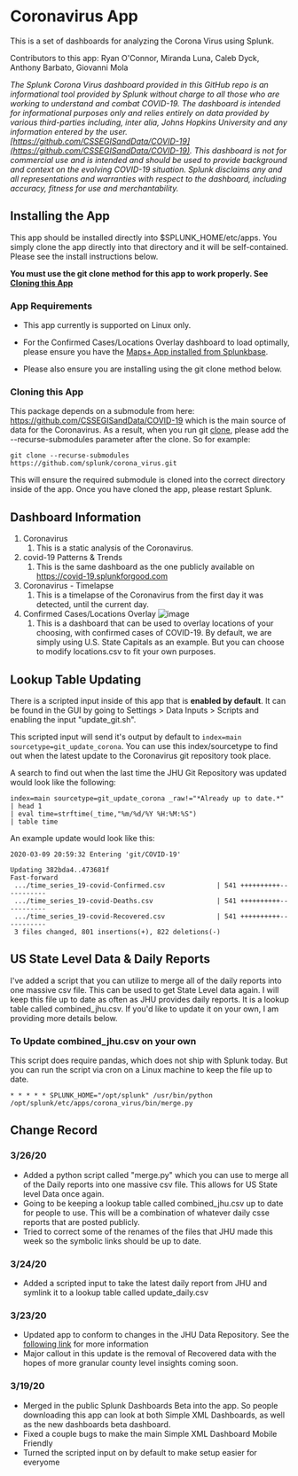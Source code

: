 # Coronavirus App

This is a set of dashboards for analyzing the Corona Virus using Splunk. 

Contributors to this app: Ryan O'Connor, Miranda Luna, Caleb Dyck, Anthony Barbato, Giovanni Mola

<em>The Splunk Corona Virus dashboard provided in this GitHub repo is an informational tool provided by Splunk without charge to all those who are working to understand and combat COVID-19.  The dashboard is intended for informational purposes only and relies entirely on data provided by various third-parties including, inter alia, Johns Hopkins University and any information entered by the user. [https://github.com/CSSEGISandData/COVID-19](https://github.com/CSSEGISandData/COVID-19). This dashboard is not for commercial use and is intended and should be used to provide background and context on the evolving COVID-19 situation.  Splunk disclaims any and all representations and warranties with respect to the dashboard, including accuracy, fitness for use and merchantability.</em>

## Installing the App

This app should be installed directly into $SPLUNK_HOME/etc/apps. You simply clone the app directly into that directory and it will be self-contained. Please see the install instructions below. 

**You must use the git clone method for this app to work properly. See [Cloning this App](#cloning-this-app)**

### App Requirements

* This app currently is supported on Linux only. 

* For the Confirmed Cases/Locations Overlay dashboard to load optimally, please ensure you have the [Maps+ App installed from Splunkbase](https://splunkbase.splunk.com/app/3124/). 

* Please also ensure you are installing using the git clone method below. 

### Cloning this App

This package depends on a submodule from here: https://github.com/CSSEGISandData/COVID-19 which is the main source of data for the Coronavirus. As a result, when you run git [clone](https://help.github.com/en/github/creating-cloning-and-archiving-repositories/cloning-a-repository), please add the --recurse-submodules parameter after the clone. So for example:

`git clone --recurse-submodules https://github.com/splunk/corona_virus.git`

This will ensure the required submodule is cloned into the correct directory inside of the app. Once you have cloned the app, please restart Splunk. 

## Dashboard Information

1. Coronavirus 
    1. This is a static analysis of the Coronavirus. 
1. covid-19 Patterns & Trends
    1. This is the same dashboard as the one publicly available on https://covid-19.splunkforgood.com 
1. Coronavirus - Timelapse
    1. This is a timelapse of the Coronavirus from the first day it was detected, until the current day. 
1. Confirmed Cases/Locations Overlay
    ![image](https://user-images.githubusercontent.com/11879871/77705786-eff7e680-6f96-11ea-945e-29ed55261ecc.png)
    1. This is a dashboard that can be used to overlay locations of your choosing, with confirmed cases of COVID-19. By default, we are simply using U.S. State Capitals as an example. But you can choose to modify locations.csv to fit your own purposes. 
    
## Lookup Table Updating

There is a scripted input inside of this app that is **enabled by default**. It can be found in the GUI by going to Settings > Data Inputs > Scripts and enabling the input "update_git.sh". 

This scripted input will send it's output by default to `index=main sourcetype=git_update_corona`. You can use this index/sourcetype to find out when the latest update to the Coronavirus git repository took place. 

A search to find out when the last time the JHU Git Repository was updated would look like the following:

```
index=main sourcetype=git_update_corona _raw!="*Already up to date.*" 
| head 1 
| eval time=strftime(_time,"%m/%d/%Y %H:%M:%S") 
| table time
```

An example update would look like this:

```
2020-03-09 20:59:32	Entering 'git/COVID-19'

Updating 382bda4..473681f
Fast-forward
 .../time_series_19-covid-Confirmed.csv             | 541 ++++++++++-----------
 .../time_series_19-covid-Deaths.csv                | 541 ++++++++++-----------
 .../time_series_19-covid-Recovered.csv             | 541 ++++++++++-----------
 3 files changed, 801 insertions(+), 822 deletions(-)
 ```
 
## US State Level Data & Daily Reports

I've added a script that you can utilize to merge all of the daily reports into one massive csv file. This can be used to get State Level data again. I will keep this file up to date as often as JHU provides daily reports. It is a lookup table called combined_jhu.csv. If you'd like to update it on your own, I am providing more details below. 

### To Update combined_jhu.csv on your own

This script does require pandas, which does not ship with Splunk today. But you can run the script via cron on a Linux machine to keep the file up to date. 

```
* * * * * SPLUNK_HOME="/opt/splunk" /usr/bin/python /opt/splunk/etc/apps/corona_virus/bin/merge.py
```
## Change Record

### 3/26/20
* Added a python script called "merge.py" which you can use to merge all of the Daily reports into one massive csv file. This allows for US State level Data once again. 
* Going to be keeping a lookup table called combined_jhu.csv up to date for people to use. This will be a combination of whatever daily csse reports that are posted publicly.
* Tried to correct some of the renames of the files that JHU made this week so the symbolic links should be up to date.
### 3/24/20
* Added a scripted input to take the latest daily report from JHU and symlink it to a lookup table called update_daily.csv
### 3/23/20
* Updated app to conform to changes in the JHU Data Repository. See the [following link](https://github.com/CSSEGISandData/COVID-19/issues/1250) for more information
* Major callout in this update is the removal of Recovered data with the hopes of more granular county level insights coming soon. 
### 3/19/20
* Merged in the public Splunk Dashboards Beta into the app. So people downloading this app can look at both Simple XML Dashboards, as well as the new dashboards beta dashboard.
* Fixed a couple bugs to make the main Simple XML Dashboard Mobile Friendly
* Turned the scripted input on by default to make setup easier for everyome
